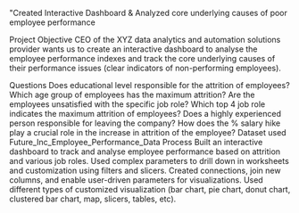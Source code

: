 "Created Interactive Dashboard & Analyzed core underlying causes of poor employee performance

Project Objective
CEO of the XYZ data analytics and automation solutions provider wants us to create an interactive dashboard to analyse the employee performance indexes and track the core underlying causes of their performance issues (clear indicators of non-performing employees).

Questions 
Does educational level responsible for the attrition of employees?
Which age group of employees has the maximum attrition?
Are the employees unsatisfied with the specific job role?
Which top 4 job role indicates the maximum attrition of employees?
Does a highly experienced person responsible for leaving the company?
How does the % salary hike play a crucial role in the increase in attrition of the employee?
Dataset used
Future_Inc_Employee_Performance_Data
Process
Built an interactive dashboard to track and analyse employee performance based on attrition and various job roles.
Used complex parameters to drill down in worksheets and customization using filters and slicers.
Created connections, join new columns, and enable user-driven parameters for visualizations.
Used different types of customized visualization (bar chart, pie chart, donut chart, clustered bar chart, map, slicers, tables, etc).
